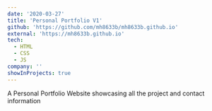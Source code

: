```yaml
---
date: '2020-03-27'
title: 'Personal Portfolio V1'
github: 'https://github.com/mh8633b/mh8633b.github.io'
external: 'https://mh8633b.github.io'
tech:
  - HTML
  - CSS
  - JS
company: ''
showInProjects: true
---
```


A Personal Portfolio Website showcasing all the project and contact information
